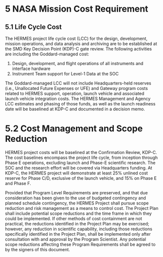 # 5 NASA Mission Cost Requirement

## 5.1 Life Cycle Cost
The HERMES project life cycle cost (LCC) for the design, development, mission operations, and data analysis and archiving are to be established at the SMD Key Decision Point (KDP)-C gate review. The following activities are including the Goddard-managed cost:
1. Design, development, and flight operations of all instruments and interface hardware
2. Instrument Team support for Level-1 Data at the SOC

The Goddard-managed LCC will not include Headquarters-held reserves (i.e., Unallocated Future Expenses or UFE) and Gateway program costs related to HERMES support, operation, launch vehicle and associated launch vehicle integration costs. The HERMES Management and Agency LCC estimates and phasing of those funds, as well as the launch readiness date will be baselined at KDP-C and documented in a decision memo.

# 5.2 Cost Management and Scope Reduction
HERMES project costs will be baselined at the Confirmation Review, KDP-C. The cost baselines encompass the project life cycle, from inception through Phase E operations, excluding launch and Phase-E scientific research. The SOC and the research effort will be covered via Headquarters funding. At KDP-C, the HERMES project will demonstrate at least 25% unlined cost reserve for Phase C/D, exclusive of the launch vehicle, and 15% on Phase E and Phase F.

Provided that Program Level Requirements are preserved, and that due consideration has been given to the use of budgeted contingency and planned schedule contingency, the HERMES Project shall pursue scope reduction and risk management as a means to control cost. The Project Plan shall include potential scope reductions and the time frame in which they could be implemented. If other methods of cost containment are not practical, the reductions identified in the Project Plan may be exercised; however, any reduction in scientific capability, including those reductions specifically identified in the Project Plan, shall be implemented only after consultation with and approval by the Program Scientist. Any potential scope reductions affecting these Program Requirements shall be agreed to by the signers of this document.
